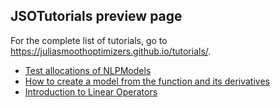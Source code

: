 ## JSOTutorials preview page

For the complete list of tutorials, go to <https://juliasmoothoptimizers.github.io/tutorials/>.


- [Test allocations of NLPModels](check-allocations-nlpmodels/)
- [How to create a model from the function and its derivatives](create-a-manual-model/)
- [Introduction to Linear Operators](introduction-to-linear-operators/)
